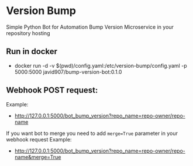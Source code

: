 # Version Bump
Simple Python Bot for Automation Bump Version Microservice in your repository hosting


## Run in docker
- docker run -d -v $(pwd)/config.yaml:/etc/version-bump/config.yaml -p 5000:5000 javid907/bump-version-bot:0.1.0


## Webhook POST request:
Example:
  - http://127.0.0.1:5000/bot_bump_version?repo_name=repo-owner/repo-name

If you want bot to merge you need to add `merge=True` parameter in your webhook request
Example:
  - http://127.0.0.1:5000/bot_bump_version?repo_name=repo-owner/repo-name&merge=True
